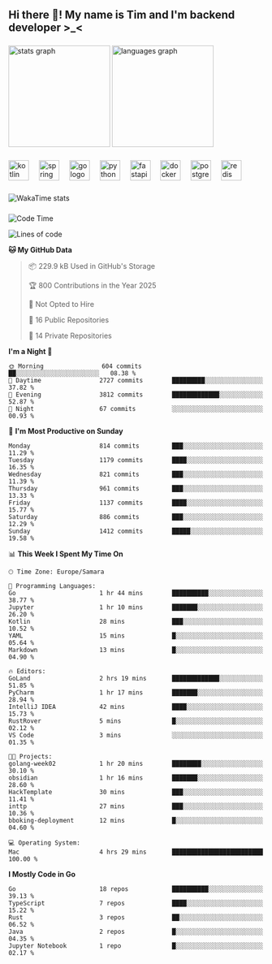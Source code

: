 <h2 align="left">Hi there 👋! My name is Tim and I'm backend developer >_<</h2>

###

<div align="left">
  <img src="https://github-readme-stats-qilm.vercel.app/api?username=intezya&hide_title=false&hide_rank=false&show_icons=true&include_all_commits=true&count_private=true&disable_animations=false&theme=omni&locale=en&hide_border=true&order=1&show=prs_merged&hide=issues" height="200" alt="stats graph"  />
  <img src="https://github-readme-stats-qilm.vercel.app/api/top-langs?username=intezya&locale=en&hide_title=false&layout=donut&langs_count=5&theme=omni&hide_border=true&order=2&exclude_repo=github-readme-stats&hide=mako" height="200" alt="languages graph"  />
</div>

###

<div align="left">
  <img src="https://img.shields.io/badge/Kotlin-7F52FF?logo=kotlin&logoColor=white&style=for-the-badge" height="40" alt="kotlin logo"  />
  <img width="12" />
  <img src="https://img.shields.io/badge/Spring-6DB33F?logo=spring&logoColor=black&style=for-the-badge" height="40" alt="spring logo"  />
  <img width="12" />
  <img src="https://img.shields.io/badge/Go-00ADD8?logo=go&logoColor=white&style=for-the-badge" height="40" alt="go logo"  />
  <img width="12" />
  <img src="https://img.shields.io/badge/Python-3776AB?logo=python&logoColor=white&style=for-the-badge" height="40" alt="python logo"  />
  <img width="12" />
  <img src="https://img.shields.io/badge/FastAPI-009688?logo=fastapi&logoColor=white&style=for-the-badge" height="40" alt="fastapi logo"  />
  <img width="12" />
  <img src="https://img.shields.io/badge/Docker-2496ED?logo=docker&logoColor=white&style=for-the-badge" height="40" alt="docker logo"  />
  <img width="12" />
  <img src="https://img.shields.io/badge/PostgreSQL-4169E1?logo=postgresql&logoColor=white&style=for-the-badge" height="40" alt="postgresql logo"  />
  <img width="12" />
  <img src="https://img.shields.io/badge/Redis-DC382D?logo=redis&logoColor=white&style=for-the-badge" height="40" alt="redis logo"  />
</div>

###

<picture>
	<source
		srcset="https://github-readme-stats-qilm.vercel.app/api/wakatime?username=intezya&theme=omni&layout=compact&hide_border=true"
		media="(prefers-color-scheme: dark)%2C (prefers-color-scheme: no-preference)"
	/>
	<img alt="WakaTime stats" src="https://github-readme-stats-qilm.vercel.app/api/wakatime?username=intezya&theme=omni&layout=compact&hide_border=true&"/>
</picture>

###

<!--START_SECTION:waka-->
![Code Time](http://img.shields.io/badge/Code%20Time-951%20hrs%2046%20mins-blue)

![Lines of code](https://img.shields.io/badge/From%20Hello%20World%20I%27ve%20Written-1.7%20million%20lines%20of%20code-blue)

**🐱 My GitHub Data** 

> 📦 229.9 kB Used in GitHub's Storage 
 > 
> 🏆 800 Contributions in the Year 2025
 > 
> 🚫 Not Opted to Hire
 > 
> 📜 16 Public Repositories 
 > 
> 🔑 14 Private Repositories 
 > 
**I'm a Night 🦉** 

```text
🌞 Morning                604 commits         ██░░░░░░░░░░░░░░░░░░░░░░░   08.38 % 
🌆 Daytime                2727 commits        █████████░░░░░░░░░░░░░░░░   37.82 % 
🌃 Evening                3812 commits        █████████████░░░░░░░░░░░░   52.87 % 
🌙 Night                  67 commits          ░░░░░░░░░░░░░░░░░░░░░░░░░   00.93 % 
```
📅 **I'm Most Productive on Sunday** 

```text
Monday                   814 commits         ███░░░░░░░░░░░░░░░░░░░░░░   11.29 % 
Tuesday                  1179 commits        ████░░░░░░░░░░░░░░░░░░░░░   16.35 % 
Wednesday                821 commits         ███░░░░░░░░░░░░░░░░░░░░░░   11.39 % 
Thursday                 961 commits         ███░░░░░░░░░░░░░░░░░░░░░░   13.33 % 
Friday                   1137 commits        ████░░░░░░░░░░░░░░░░░░░░░   15.77 % 
Saturday                 886 commits         ███░░░░░░░░░░░░░░░░░░░░░░   12.29 % 
Sunday                   1412 commits        █████░░░░░░░░░░░░░░░░░░░░   19.58 % 
```


📊 **This Week I Spent My Time On** 

```text
🕑︎ Time Zone: Europe/Samara

💬 Programming Languages: 
Go                       1 hr 44 mins        ██████████░░░░░░░░░░░░░░░   38.77 % 
Jupyter                  1 hr 10 mins        ███████░░░░░░░░░░░░░░░░░░   26.20 % 
Kotlin                   28 mins             ███░░░░░░░░░░░░░░░░░░░░░░   10.52 % 
YAML                     15 mins             █░░░░░░░░░░░░░░░░░░░░░░░░   05.64 % 
Markdown                 13 mins             █░░░░░░░░░░░░░░░░░░░░░░░░   04.90 % 

🔥 Editors: 
GoLand                   2 hrs 19 mins       █████████████░░░░░░░░░░░░   51.85 % 
PyCharm                  1 hr 17 mins        ███████░░░░░░░░░░░░░░░░░░   28.94 % 
IntelliJ IDEA            42 mins             ████░░░░░░░░░░░░░░░░░░░░░   15.73 % 
RustRover                5 mins              █░░░░░░░░░░░░░░░░░░░░░░░░   02.12 % 
VS Code                  3 mins              ░░░░░░░░░░░░░░░░░░░░░░░░░   01.35 % 

🐱‍💻 Projects: 
golang-week02            1 hr 20 mins        ████████░░░░░░░░░░░░░░░░░   30.10 % 
obsidian                 1 hr 16 mins        ███████░░░░░░░░░░░░░░░░░░   28.60 % 
HackTemplate             30 mins             ███░░░░░░░░░░░░░░░░░░░░░░   11.41 % 
inttp                    27 mins             ███░░░░░░░░░░░░░░░░░░░░░░   10.36 % 
bboking-deployment       12 mins             █░░░░░░░░░░░░░░░░░░░░░░░░   04.60 % 

💻 Operating System: 
Mac                      4 hrs 29 mins       █████████████████████████   100.00 % 
```

**I Mostly Code in Go** 

```text
Go                       18 repos            ██████████░░░░░░░░░░░░░░░   39.13 % 
TypeScript               7 repos             ████░░░░░░░░░░░░░░░░░░░░░   15.22 % 
Rust                     3 repos             ██░░░░░░░░░░░░░░░░░░░░░░░   06.52 % 
Java                     2 repos             █░░░░░░░░░░░░░░░░░░░░░░░░   04.35 % 
Jupyter Notebook         1 repo              █░░░░░░░░░░░░░░░░░░░░░░░░   02.17 % 
```




<!--END_SECTION:waka-->
